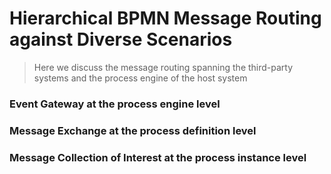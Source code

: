 # Hierarchical BPMN Message Routing against Diverse Scenarios
> Here we discuss the message routing spanning the third-party systems and  the process engine of the host system

### Event Gateway at the process engine level
### Message Exchange at the process definition level
### Message Collection of Interest at the process instance level
